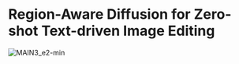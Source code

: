 # Region-Aware Diffusion for Zero-shot Text-driven Image Editing
 
![MAIN3_e2-min](https://github.com/haha-lisa/RDM-Region-Aware-Diffusion-Model/pipeline.png)